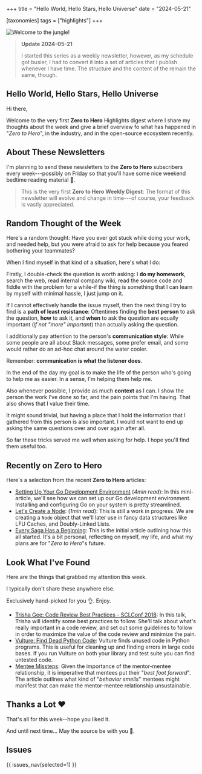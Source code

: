 +++
title = "Hello World, Hello Stars, Hello Universe"
date = "2024-05-21"

[taxonomies]
tags = ["highlights"]
+++

![Welcome to the jungle!](/images/size/w1200/2024/03/jungle.png)

> **Update 2024-05-21**
>
> I started this series as a weekly newsletter, however, as my schedule
> got busier, I had to convert it into a set of articles that I publish
> whenever I have time. The structure and the content of the remain
> the same, though.

## Hello World, Hello Stars, Hello Universe

Hi there,

Welcome to the very first **Zero to Hero** Highlights digest where I share my
thoughts about the week and give a brief overview fo what has happened in
"*Zero to Hero*", in the industry, and in the open-source ecosystem recently.

## About These Newsletters

I'm planning to send these newsletters to the **Zero to Hero** subscribers every
week---possibly on Friday so that you'll have some nice weekend bedtime reading
material 🙂.

> This is the very first **Zero to Hero Weekly Digest**: The format of this
> newsletter will evolve and change in time---of course, your feedback is
> vastly appreciated.

## Random Thought of the Week

Here's a random thought: Have you ever got stuck while doing your work, and
needed help, but you were afraid to ask for help because you feared bothering
your teammates?

When I find myself in that kind of a situation, here's what I do:

Firstly, I double-check the question is worth asking: I **do my homework**,
search the web, read internal company wiki, read the source code and fiddle
with the problem for a while-if the thing is something that I can learn by
myself with minimal hassle, I just jump on it.

If I cannot effectively handle the issue myself, then the next thing I try to
find is a **path of least resistance**: Oftentimes finding the **best person**
to ask the question, **how** to ask it, and **when** to ask the question are
equally important (*if not "more" important*) than actually asking the question.

I additionally pay attention to the person's **communication style**: While some
people are all about Slack messages, some prefer email, and some would rather
do an ad-hoc chat around the water cooler.

Remember: **communication is what the listener does**.

In the end of the day my goal is to make the life of the person who's going to
help me as easier. In a sense, I'm helping them help me.

Also whenever possible, I provide as much **context** as I can. I show the
person the work I've done so far, and the pain points that I'm having. That also
shows that I value their time.

It might sound trivial, but having a place that I hold the information that I
gathered from this person is also important. I would not want to end up asking
the same questions over and over again after all.

So far these tricks served me well when asking for help. I hope you'll find them
useful too.

## Recently on **Zero to Hero**

Here's a selection from the recent **Zero to Hero** articles:

* [Setting Up Your Go Development Environment](https://www.zerotohero.dev/go-setup/) 
  (*4min read*): In this mini-article, we'll see how we can set up our Go
  development environment. Installing and configuring Go on your system is
  pretty streamlined.
* [Let's Create a Node](https://www.zerotohero.dev/lets-create-a-node/): (*1min
  read*): This is still a work in progress. We are creating a `Node` object that
  we'll later use in fancy data structures like LFU Caches, and Doubly-Linked
  Lists.
* [Every Saga Has a Beginning](https://www.zerotohero.dev/a-new-hope/): This is
  the initial article outlining how this all started. It's a bit personal,
  reflecting on myself, my life, and what my plans are for "*Zero to Hero*"s
  future.

## Look What I've Found

Here are the things that grabbed my attention this week.

I typically don't share these anywhere else.

Exclusively hand-picked for you 👌. Enjoy.

* [Trisha Gee: Code Review Best Practices - SCLConf 2018](https://www.youtube.com/watch?v=jXi8h44cbQA):
  In this talk, Trisha will identify some best practices to follow. She'll talk
  about what's really important in a code review, and set out some guidelines to
  follow in order to maximize the value of the code review and minimize the
  pain.
* [Vulture: Find Dead Python Code](https://github.com/jendrikseipp/vulture):
  Vulture finds unused code in Python programs. This is useful for cleaning up
  and finding errors in large code bases. If you run Vulture on both your
  library and test suite you can find untested code.
* [Mentee Missteps](https://jamanetwork.com/journals/jama/fullarticle/2600471):
  Given the importance of the mentor-mentee relationship, it is imperative that
  mentees put their "*best foot forward*". The article outlines what kind of 
  "*behavior smells*" mentees might manifest that can make the mentor-mentee
  relationship unsustainable.

## Thanks a Lot ❤️

That's all for this week--hope you liked it.

And until next time... May the source be with you 🦄.

## Issues

{{ issues_nav(selected=1) }}